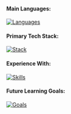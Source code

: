 #### **Main Languages:**
[![Languages](https://skillicons.dev/icons?i=ts,js&perline=6)](https://skillicons.dev)

#### **Primary Tech Stack:**
[![Stack](https://skillicons.dev/icons?i=react,tailwind,nodejs,express,postgres&perline=6)](https://skillicons.dev)

#### **Experience With:**
[![Skills](https://skillicons.dev/icons?i=html,css,jest,postman,docker,py&perline=6)](https://skillicons.dev)

#### **Future Learning Goals:**
[![Goals](https://skillicons.dev/icons?i=cs,dotnet,redis,aws,prisma,graphql&perline=6)](https://skillicons.dev)
